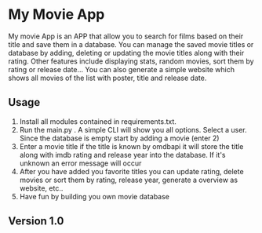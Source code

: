 # My Movie App
My movie App is an APP that allow you to search for films based on their title and save them in a database.
You can manage the saved movie titles or database by adding, deleting or updating the movie titles along with their rating.
Other features include displaying stats, random movies, sort them by rating or release date...
You can also generate a simple website which shows all movies of the list with poster, title and release date.

## Usage
1. Install all modules contained in requirements.txt.
2. Run the main.py . A simple CLI will show you all options. Select a user. Since the database is empty start by adding a movie (enter 2)
3. Enter a movie title if the title is known by omdbapi it will store the title along with imdb rating and release year into the database. If it's unknown an error message will occur 
4. After you have added you favorite titles you can update rating, delete movies or sort them by rating, release year, generate a overview as website, etc..
5. Have fun by building you own movie database

## Version 1.0
